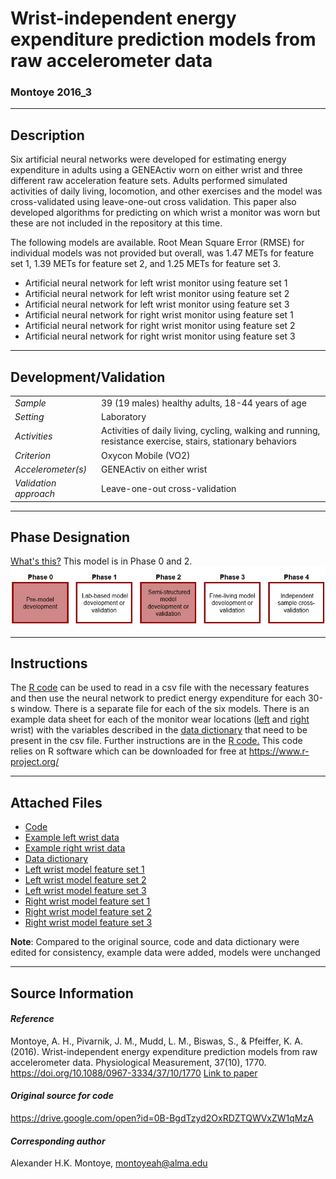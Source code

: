 # Wrist-independent energy expenditure prediction models from raw accelerometer data
### Montoye 2016_3
---

## Description
Six artificial neural networks were developed for estimating energy expenditure in adults using a GENEActiv worn on either wrist and three different raw acceleration feature sets. Adults performed simulated activities of daily living, locomotion, and other exercises and the model was cross-validated using leave-one-out cross validation. This paper also developed algorithms for predicting on which wrist a monitor was worn but these are not included in the repository at this time.

The following models are available. Root Mean Square Error (RMSE) for individual models was not provided but overall, was 1.47 METs for feature set 1, 1.39 METs for feature set 2, and 1.25 METs for feature set 3.
* Artificial neural network for left wrist monitor using feature set 1
* Artificial neural network for left wrist monitor using feature set 2
* Artificial neural network for left wrist monitor using feature set 3
* Artificial neural network for right wrist monitor using feature set 1
* Artificial neural network for right wrist monitor using feature set 2
* Artificial neural network for right wrist monitor using feature set 3

---

## Development/Validation

|  |  |
| ------------- | ------------- |
| *Sample*  |39 (19 males) healthy adults, 18-44 years of age |
| *Setting*  |Laboratory |
| *Activities*  |Activities of daily living, cycling, walking and running, resistance exercise, stairs, stationary behaviors   |
| *Criterion* |Oxycon Mobile (VO2)   |
| *Accelerometer(s)* |GENEActiv on either wrist   |
| *Validation approach* |Leave-one-out cross-validation   |



---
## Phase Designation
[What's this?](https://github.com/clevengerkimberly/AccelerometerRepository/blob/a76916ebe2a6002b20cdc6ef39c889d62ce9d6ae/phase%20_images/phase.md)
This model is in Phase 0 and 2.
![image](https://github.com/clevengerkimberly/AccelerometerRepository/blob/main/phase%20_images/Phase02.JPG)

---
## Instructions
The [R code](https://github.com/clevengerkimberly/AccelerometerRepository/blob/main/Montoye2016_3/code.R) can be used to read in a csv file with the necessary features and then use the neural network to predict energy expenditure for each 30-s window. There is a separate file for each of the six models. There is an example data sheet for each of the monitor wear locations ([left](https://github.com/clevengerkimberly/AccelerometerRepository/blob/main/Montoye2016_3/sample_left_data.csv) and [right](https://github.com/clevengerkimberly/AccelerometerRepository/blob/main/Montoye2016_3/sample_right_data.csv) wrist) with the variables described in the [data dictionary](https://github.com/clevengerkimberly/AccelerometerRepository/blob/main/Montoye2016_3/datadictionary.csv) that need to be present in the csv file. Further instructions are in the [R code.](https://github.com/clevengerkimberly/AccelerometerRepository/blob/main/Montoye2016_3/code.R)
This code relies on R software which can be downloaded for free at https://www.r-project.org/

---
## Attached Files
* [Code](https://github.com/clevengerkimberly/AccelerometerRepository/blob/main/Montoye2016_3/code.R)
* [Example left wrist data](https://github.com/clevengerkimberly/AccelerometerRepository/blob/main/Montoye2016_3/sample_left_data.csv)
* [Example right wrist data](https://github.com/clevengerkimberly/AccelerometerRepository/blob/main/Montoye2016_3/sample_right_data.csv)
* [Data dictionary](https://github.com/clevengerkimberly/AccelerometerRepository/blob/main/Montoye2016_3/datadictionary.csv)
* [Left wrist model feature set 1](https://github.com/clevengerkimberly/AccelerometerRepository/blob/main/Montoye2016_3/VM_L.RData)
* [Left wrist model feature set 2](https://github.com/clevengerkimberly/AccelerometerRepository/blob/main/Montoye2016_3/ABS_L.RData)
* [Left wrist model feature set 3](https://github.com/clevengerkimberly/AccelerometerRepository/blob/main/Montoye2016_3/raw_L.RData)
* [Right wrist model feature set 1](https://github.com/clevengerkimberly/AccelerometerRepository/blob/main/Montoye2016_3/VM_R.RData)
* [Right wrist model feature set 2](https://github.com/clevengerkimberly/AccelerometerRepository/blob/main/Montoye2016_3/ABS_R.RData)
* [Right wrist model feature set 3](https://github.com/clevengerkimberly/AccelerometerRepository/blob/main/Montoye2016_3/raw_R.RData)

**Note**: Compared to the original source, code and data dictionary were edited for consistency, example data were added, models were unchanged


---
## Source Information
#### *Reference*
Montoye, A. H., Pivarnik, J. M., Mudd, L. M., Biswas, S., & Pfeiffer, K. A. (2016). Wrist-independent energy expenditure prediction models from raw accelerometer data. Physiological Measurement, 37(10), 1770. https://doi.org/10.1088/0967-3334/37/10/1770 [Link to paper](https://github.com/clevengerkimberly/AccelerometerRepository/blob/main/Montoye2016_3/Montoye_2016_3.pdf)


#### *Original source for code*
https://drive.google.com/open?id=0B-BgdTzyd2OxRDZTQWVxZW1qMzA



#### *Corresponding author*
Alexander H.K. Montoye, montoyeah@alma.edu
